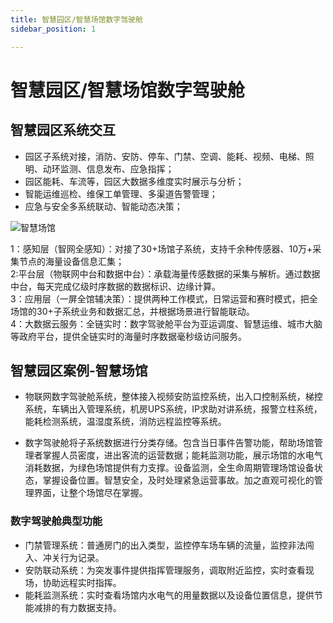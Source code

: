 ```yaml
---
title: 智慧园区/智慧场馆数字驾驶舱
sidebar_position: 1

---
```


#  智慧园区/智慧场馆数字驾驶舱

## 智慧园区系统交互
+ 园区子系统对接，消防、安防、停车、门禁、空调、能耗、视频、电梯、照明、动环监测、信息发布、应急指挥；
+ 园区能耗、车流等，园区大数据多维度实时展示与分析；
+ 智能运维巡检、维保工单管理、多渠道告警管理；  
+ 应急与安全多系统联动、智能动态决策；  

![智慧场馆](http://dgiot-1253666439.cos.ap-shanghai-fsi.myqcloud.com/dgiot_web/doc_ylb/%E5%9C%BA%E9%A6%86.png)

1：感知层（智网全感知）：对接了30+场馆子系统，支持千余种传感器、10万+采集节点的海量设备信息汇集；  
2:平台层（物联网中台和数据中台）：承载海量传感数据的采集与解析。通过数据中台，每天完成亿级时序数据的数据标识、边缘计算。  
3：应用层（一屏全馆辅决策）：提供两种工作模式，日常运营和赛时模式，把全场馆的30+子系统业务和数据汇总，并根据场景进行智能联动。  
4：大数据云服务：全链实时：数字驾驶舱平台为亚运调度、智慧运维、城市大脑等政府平台，提供全链实时的海量时序数据毫秒级访问服务。  
## 智慧园区案例-智慧场馆

+ 物联网数字驾驶舱系统，整体接入视频安防监控系统，出入口控制系统，梯控系统，车辆出入管理系统，机房UPS系统，IP求助对讲系统，报警立柱系统，能耗检测系统，温湿度系统，消防远程监控等系统。

+ 数字驾驶舱将子系统数据进行分类存储。包含当日事件告警功能，帮助场馆管理者掌握人员密度，进出客流的运营数据；能耗监测功能，展示场馆的水电气消耗数据，为绿色场馆提供有力支撑。设备监测，全生命周期管理场馆设备状态，掌握设备位置。智慧安全，及时处理紧急运营事故。加之直观可视化的管理界面，让整个场馆尽在掌握。

### 数字驾驶舱典型功能
+ 门禁管理系统：普通房门的出入类型，监控停车场车辆的流量，监控非法闯入、冲关行为记录。
+ 安防联动系统：为突发事件提供指挥管理服务，调取附近监控，实时查看现场，协助远程实时指挥。
+ 能耗监测系统：实时查看场馆内水电气的用量数据以及设备位置信息，提供节能减排的有力数据支持。



